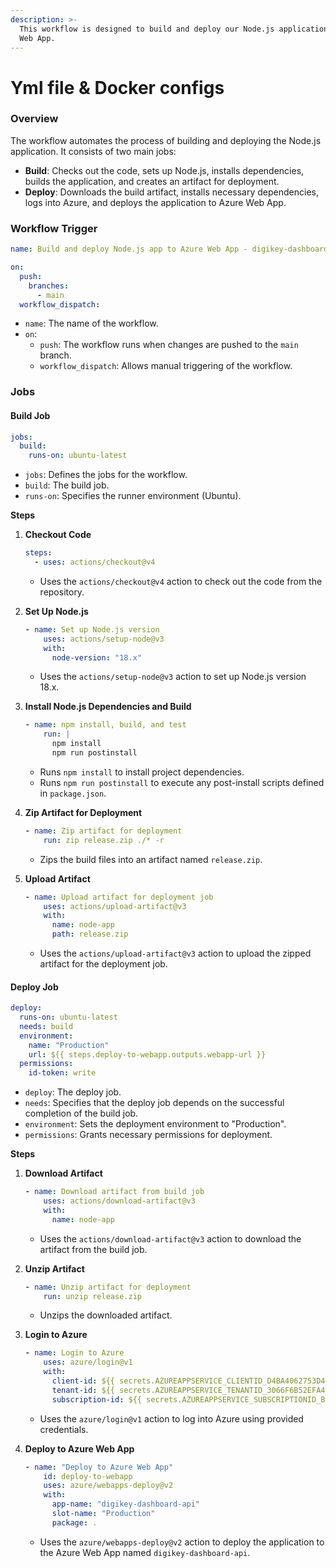 ```yaml
---
description: >-
  This workflow is designed to build and deploy our Node.js application to Azure
  Web App.
---
```


# Yml file & Docker configs

### Overview

The workflow automates the process of building and deploying the Node.js application. It consists of two main jobs:

- **Build**: Checks out the code, sets up Node.js, installs dependencies, builds the application, and creates an artifact for deployment.
- **Deploy**: Downloads the build artifact, installs necessary dependencies, logs into Azure, and deploys the application to Azure Web App.

### Workflow Trigger

```yaml
name: Build and deploy Node.js app to Azure Web App - digikey-dashboard-api

on:
  push:
    branches:
      - main
  workflow_dispatch:
```

- `name`: The name of the workflow.
- `on`:
  - `push`: The workflow runs when changes are pushed to the `main` branch.
  - `workflow_dispatch`: Allows manual triggering of the workflow.

### Jobs

#### Build Job

```yaml
jobs:
  build:
    runs-on: ubuntu-latest
```

- `jobs`: Defines the jobs for the workflow.
- `build`: The build job.
- `runs-on`: Specifies the runner environment (Ubuntu).

**Steps**

1.  **Checkout Code**

    ```yaml
    steps:
      - uses: actions/checkout@v4
    ```

    - Uses the `actions/checkout@v4` action to check out the code from the repository.

2.  **Set Up Node.js**

    ```yaml
    - name: Set up Node.js version
        uses: actions/setup-node@v3
        with:
          node-version: "18.x"
    ```

    - Uses the `actions/setup-node@v3` action to set up Node.js version 18.x.

3.  **Install Node.js Dependencies and Build**

    ```yaml
    - name: npm install, build, and test
        run: |
          npm install
          npm run postinstall
    ```

    - Runs `npm install` to install project dependencies.
    - Runs `npm run postinstall` to execute any post-install scripts defined in `package.json`.

4.  **Zip Artifact for Deployment**

    ```yaml
    - name: Zip artifact for deployment
        run: zip release.zip ./* -r
    ```

    - Zips the build files into an artifact named `release.zip`.

5.  **Upload Artifact**

    ```yaml
    - name: Upload artifact for deployment job
        uses: actions/upload-artifact@v3
        with:
          name: node-app
          path: release.zip
    ```

    - Uses the `actions/upload-artifact@v3` action to upload the zipped artifact for the deployment job.

#### Deploy Job

```yaml
deploy:
  runs-on: ubuntu-latest
  needs: build
  environment:
    name: "Production"
    url: ${{ steps.deploy-to-webapp.outputs.webapp-url }}
  permissions:
    id-token: write
```

- `deploy`: The deploy job.
- `needs`: Specifies that the deploy job depends on the successful completion of the build job.
- `environment`: Sets the deployment environment to "Production".
- `permissions`: Grants necessary permissions for deployment.

**Steps**

1.  **Download Artifact**

    ```yaml
    - name: Download artifact from build job
        uses: actions/download-artifact@v3
        with:
          name: node-app
    ```

    - Uses the `actions/download-artifact@v3` action to download the artifact from the build job.

2.  **Unzip Artifact**

    ```yaml
    - name: Unzip artifact for deployment
        run: unzip release.zip
    ```

    - Unzips the downloaded artifact.

3.  **Login to Azure**

    ```yaml
    - name: Login to Azure
        uses: azure/login@v1
        with:
          client-id: ${{ secrets.AZUREAPPSERVICE_CLIENTID_D4BA4062753D47009DF15FF34DE3D01E }}
          tenant-id: ${{ secrets.AZUREAPPSERVICE_TENANTID_3066F6B52EFA4385A6ABD172315F4EE0 }}
          subscription-id: ${{ secrets.AZUREAPPSERVICE_SUBSCRIPTIONID_B2D3E7AC4D2746E1B83F7AB5E583F4B0 }}
    ```

    - Uses the `azure/login@v1` action to log into Azure using provided credentials.

4.  **Deploy to Azure Web App**

    ```yaml
    - name: "Deploy to Azure Web App"
        id: deploy-to-webapp
        uses: azure/webapps-deploy@v2
        with:
          app-name: "digikey-dashboard-api"
          slot-name: "Production"
          package: .
    ```

    - Uses the `azure/webapps-deploy@v2` action to deploy the application to the Azure Web App named `digikey-dashboard-api`.
